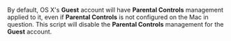 By default, OS X's **Guest** account will have **Parental Controls** management applied to it, even if **Parental Controls** is not configured on the Mac in question. This script will disable the **Parental Controls** management for the **Guest** account.